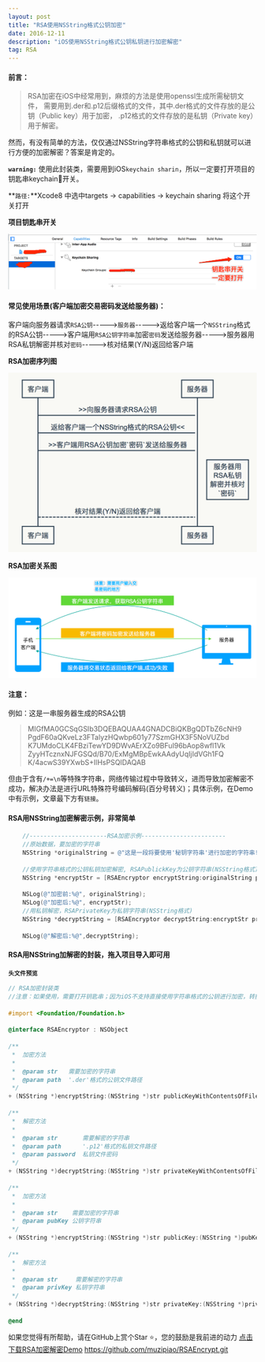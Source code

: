 ```yaml
---
layout: post
title: "RSA使用NSString格式公钥加密"
date: 2016-12-11 
description: "iOS使用NSString格式公钥私钥进行加密解密"
tag: RSA 
---   
```


#### 前言：

> RSA加密在iOS中经常用到，麻烦的方法是使用openssl生成所需秘钥文件，
> 需要用到.der和.p12后缀格式的文件，其中.der格式的文件存放的是公钥（Public key）用于加密，
> .p12格式的文件存放的是私钥（Private key）用于解密。
> 

然而，有没有简单的方法，仅仅通过NSString字符串格式的公钥和私钥就可以进行方便的加密解密？答案是肯定的。

**`warning:`** 使用此封装类，需要用到iOS`keychain sharin`，所以一定要打开项目的钥匙串keychain🔑开关。

**`路径:`**Xcode8 中选中targets -> capabilities -> keychain sharing 将这个开关打开

**项目钥匙串开关**

![RSA序列图](https://raw.githubusercontent.com/muzipiao/GitHubImages/master/RSAImage/RSAImg0.png)


#### 常见使用场景(客户端加密交易密码发送给服务器)：

客户端向服务器请求`RSA公钥`----->`服务器`----->返给客户端一个`NSString`格式的RSA公钥----->客户端用`RSA公钥字符串`加密`密码`发送给服务器----->服务器用RSA私钥解密并核对`密码`----->核对结果(Y/N)返回给客户端

**RSA加密序列图**

![RSA序列图](https://raw.githubusercontent.com/muzipiao/GitHubImages/master/RSAImage/RSAImg1.png)

**RSA加密关系图**

![RSA序列图](https://raw.githubusercontent.com/muzipiao/GitHubImages/master/RSAImage/RSAImg2.png)


#### 注意：

例如：这是一串服务器生成的RSA公钥

> MIGfMA0GCSqGSIb3DQEBAQUAA4GNADCBiQKBgQDTbZ6cNH9
> PgdF60aQKveLz3FTalyzHQwbp601y77SzmGHX3F5NoVUZbd
> K7UMdoCLK4FBziTewYD9DWvAErXZo9BFuI96bAop8wfl1Vk
> ZyyHTcznxNJFGSQd/B70/ExMgMBpEwkAAdyUqIjIdVGh1FQ
> K/4acwS39YXwbS+IlHsPSQIDAQAB
>

但由于含有`/+=\n`等特殊字符串，网络传输过程中导致转义，进而导致加密解密不成功，解决办法是进行URL特殊符号编码解码(百分号转义)；具体示例，在Demo中有示例，文章最下方有`链接`。

#### RSA用NSString加密解密示例，非常简单

```Objective-C
    //----------------------RSA加密示例------------------------
    //原始数据，要加密的字符串
    NSString *originalString = @"这是一段将要使用'秘钥字符串'进行加密的字符串!";
    
    //使用字符串格式的公钥私钥加密解密, RSAPublickKey为公钥字符串(NSString格式)
    NSString *encryptStr = [RSAEncryptor encryptString:originalString publicKey:RSAPublickKey];
    
    NSLog(@"加密前:%@", originalString);
    NSLog(@"加密后:%@", encryptStr);
    //用私钥解密，RSAPrivateKey为私钥字符串(NSString格式)
    NSString *decryptString = [RSAEncryptor decryptString:encryptStr privateKey:RSAPrivateKey];
    
    NSLog(@"解密后:%@",decryptString);
```

#### RSA用NSString加解密的封装，拖入项目导入即可用

**`头文件预览`**

```Objective-C
// RSA加密封装类
//注意：如果使用，需要打开钥匙串；因为iOS不支持直接使用字符串格式的公钥进行加密，转换为文件后可使用

#import <Foundation/Foundation.h>

@interface RSAEncryptor : NSObject

/**
 *  加密方法
 *
 *  @param str   需要加密的字符串
 *  @param path  '.der'格式的公钥文件路径
 */
+ (NSString *)encryptString:(NSString *)str publicKeyWithContentsOfFile:(NSString *)path;

/**
 *  解密方法
 *
 *  @param str       需要解密的字符串
 *  @param path      '.p12'格式的私钥文件路径
 *  @param password  私钥文件密码
 */
+ (NSString *)decryptString:(NSString *)str privateKeyWithContentsOfFile:(NSString *)path password:(NSString *)password;

/**
 *  加密方法
 *
 *  @param str    需要加密的字符串
 *  @param pubKey 公钥字符串
 */
+ (NSString *)encryptString:(NSString *)str publicKey:(NSString *)pubKey;

/**
 *  解密方法
 *
 *  @param str     需要解密的字符串
 *  @param privKey 私钥字符串
 */
+ (NSString *)decryptString:(NSString *)str privateKey:(NSString *)privKey;

@end
```
如果您觉得有所帮助，请在GitHub上赏个Star ⭐️，您的鼓励是我前进的动力
[点击下载RSA加密解密Demo](https://github.com/muzipiao/RSAEncrypt.git)
https://github.com/muzipiao/RSAEncrypt.git
